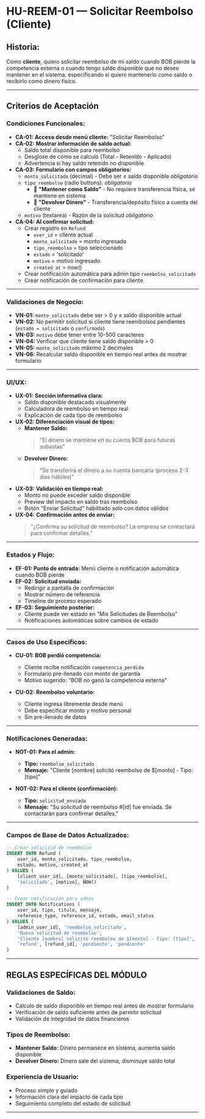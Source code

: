 # HU-REEM-01 — Solicitar Reembolso (Cliente)

## **Historia:**

Como **cliente**, quiero solicitar reembolso de mi saldo cuando BOB pierde la competencia externa o cuando tengo saldo disponible que no deseo mantener en el sistema, especificando si quiero mantenerlo como saldo o recibirlo como dinero físico.

---

## **Criterios de Aceptación**

### **Condiciones Funcionales:**

- **CA-01:** **Acceso desde menú cliente:** "Solicitar Reembolso"
- **CA-02:** **Mostrar información de saldo actual:**
    - Saldo total disponible para reembolso
    - Desglose de cómo se calculó (Total - Retenido - Aplicado)
    - Advertencia si hay saldo retenido no disponible
- **CA-03:** **Formulario con campos obligatorios:**
    - `monto_solicitado` (decimal) - Debe ser ≤ saldo disponible *obligatorio*
    - `tipo_reembolso` (radio buttons): *obligatorio*
        - 🏦 **"Mantener como Saldo"** - No requiere transferencia física, se mantiene en sistema
        - 💸 **"Devolver Dinero"** - Transferencia/depósito físico a cuenta del cliente
    - `motivo` (textarea) - Razón de la solicitud *obligatorio*
- **CA-04:** **Al confirmar solicitud:**
    - Crear registro en `Refund`:
        - `user_id` = cliente actual
        - `monto_solicitado` = monto ingresado
        - `tipo_reembolso` = tipo seleccionado
        - `estado` = 'solicitado'
        - `motivo` = motivo ingresado
        - `created_at` = now()
    - Crear notificación automática para admin tipo `reembolso_solicitado`
    - Crear notificación de confirmación para cliente

---

### **Validaciones de Negocio:**

- **VN-01:** `monto_solicitado` debe ser > 0 y ≤ saldo disponible actual
- **VN-02:** No permitir solicitud si cliente tiene reembolsos pendientes (`estado = solicitado` o `confirmado`)
- **VN-03:** `motivo` debe tener entre 10-500 caracteres
- **VN-04:** Verificar que cliente tiene saldo disponible > 0
- **VN-05:** `monto_solicitado` máximo 2 decimales
- **VN-06:** Recalcular saldo disponible en tiempo real antes de mostrar formulario

---

### **UI/UX:**

- **UX-01:** **Sección informativa clara:**
    - Saldo disponible destacado visualmente
    - Calculadora de reembolso en tiempo real
    - Explicación de cada tipo de reembolso
- **UX-02:** **Diferenciación visual de tipos:**
    - **Mantener Saldo:** 
        > "El dinero se mantiene en su cuenta BOB para futuras subastas"
    - **Devolver Dinero:**
        > "Se transferirá el dinero a su cuenta bancaria (proceso 2-3 días hábiles)"
- **UX-03:** **Validación en tiempo real:**
    - Monto no puede exceder saldo disponible
    - Preview del impacto en saldo tras reembolso
    - Botón "Enviar Solicitud" habilitado solo con datos válidos
- **UX-04:** **Confirmación antes de enviar:**
    > "¿Confirma su solicitud de reembolso? La empresa se contactará para confirmar detalles."

---

### **Estados y Flujo:**

- **EF-01:** **Punto de entrada:** Menú cliente o notificación automática cuando BOB pierde
- **EF-02:** **Solicitud enviada:**
    - Redirigir a pantalla de confirmación
    - Mostrar número de referencia
    - Timeline de proceso esperado
- **EF-03:** **Seguimiento posterior:**
    - Cliente puede ver estado en "Mis Solicitudes de Reembolso"
    - Notificaciones automáticas sobre cambios de estado

---

### **Casos de Uso Específicos:**

- **CU-01:** **BOB perdió competencia:**
    - Cliente recibe notificación `competencia_perdida`
    - Formulario pre-llenado con monto de garantía
    - Motivo sugerido: "BOB no ganó la competencia externa"
    
- **CU-02:** **Reembolso voluntario:**
    - Cliente ingresa libremente desde menú
    - Debe especificar monto y motivo personal
    - Sin pre-llenado de datos

---

### **Notificaciones Generadas:**

- **NOT-01:** **Para el admin:**
    - **Tipo:** `reembolso_solicitado`
    - **Mensaje:** "Cliente [nombre] solicitó reembolso de $[monto] - Tipo: [tipo]"
    
- **NOT-02:** **Para el cliente (confirmación):**
    - **Tipo:** `solicitud_enviada`
    - **Mensaje:** "Su solicitud de reembolso #[id] fue enviada. Se contactarán para confirmar detalles."

---

### **Campos de Base de Datos Actualizados:**

```sql
-- Crear solicitud de reembolso
INSERT INTO Refund (
    user_id, monto_solicitado, tipo_reembolso, 
    estado, motivo, created_at
) VALUES (
    [client_user_id], [monto_solicitado], [tipo_reembolso],
    'solicitado', [motivo], NOW()
)

-- Crear notificación para admin
INSERT INTO Notifications (
    user_id, tipo, titulo, mensaje, 
    reference_type, reference_id, estado, email_status
) VALUES (
    [admin_user_id], 'reembolso_solicitado',
    'Nueva solicitud de reembolso',
    'Cliente [nombre] solicitó reembolso de $[monto] - Tipo: [tipo]',
    'refund', [refund_id], 'pendiente', 'pendiente'
)
```

---

## **REGLAS ESPECÍFICAS DEL MÓDULO**

### **Validaciones de Saldo:**
- Cálculo de saldo disponible en tiempo real antes de mostrar formulario
- Verificación de saldo suficiente antes de permitir solicitud
- Validación de integridad de datos financieros

### **Tipos de Reembolso:**
- **Mantener Saldo:** Dinero permanece en sistema, aumenta saldo disponible
- **Devolver Dinero:** Dinero sale del sistema, disminuye saldo total

### **Experiencia de Usuario:**
- Proceso simple y guiado
- Información clara del impacto de cada tipo
- Seguimiento completo del estado de solicitud

---